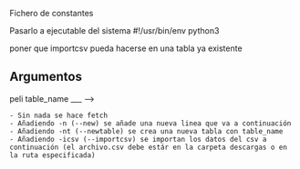 Fichero de constantes

Pasarlo a ejecutable del sistema #!/usr/bin/env python3

poner que importcsv pueda hacerse en una tabla ya existente


## Argumentos

peli table_name ___ -->

    - Sin nada se hace fetch
    - Añadiendo -n (--new) se añade una nueva linea que va a continuación
    - Añadiendo -nt (--newtable) se crea una nueva tabla con table_name
    - Añadiendo -icsv (--importcsv) se importan los datos del csv a continuación (el archivo.csv debe estár en la carpeta descargas o en la ruta especificada)